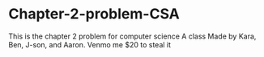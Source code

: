 # Chapter-2-problem-CSA
This is the chapter 2 problem for computer science A class
Made by Kara, Ben, J-son, and Aaron.
Venmo me $20 to steal it
